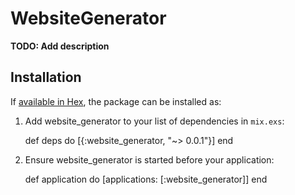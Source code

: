 # WebsiteGenerator

**TODO: Add description**

## Installation

If [available in Hex](https://hex.pm/docs/publish), the package can be installed as:

  1. Add website_generator to your list of dependencies in `mix.exs`:

        def deps do
          [{:website_generator, "~> 0.0.1"}]
        end

  2. Ensure website_generator is started before your application:

        def application do
          [applications: [:website_generator]]
        end

